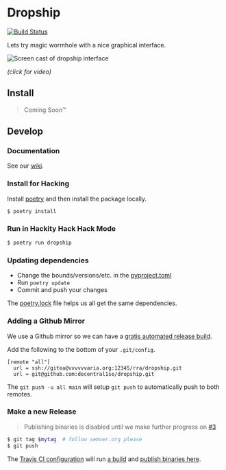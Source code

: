 # Dropship

[![Build Status](https://travis-ci.org/decentral1se/dropship.svg?branch=main)](https://travis-ci.org/decentral1se/dropship)

Lets try magic wormhole with a nice graphical interface.

![Screen cast of dropship interface](https://vvvvvvaria.org/~r/dropship0.1.gif)

_(click for video)_

## Install

> Coming Soon™

## Develop

### Documentation

See our [wiki](https://git.vvvvvvaria.org/rra/dropship/wiki).

### Install for Hacking

Install [poetry](https://python-poetry.org/docs/#installation) and then install the package locally.

```
$ poetry install
```

### Run in Hackity Hack Hack Mode

```bash
$ poetry run dropship
```

### Updating dependencies

- Change the bounds/versions/etc. in the [pyproject.toml](./pyproject.toml)
- Run `poetry update`
- Commit and push your changes

The [poetry.lock](./poetry.lock) file helps us all get the same dependencies.

### Adding a Github Mirror

We use a Github mirror so we can have a [gratis automated release build](./.travis.yml).

Add the following to the bottom of your `.git/config`.

```
[remote "all"]
  url = ssh://gitea@vvvvvvaria.org:12345/rra/dropship.git
  url = git@github.com:decentral1se/dropship.git
```

The `git push -u all main` will setup `git push` to automatically push to both remotes.

### Make a new Release

> Publishing binaries is disabled until we make further progress on [#3](https://git.vvvvvvaria.org/rra/dropship/issues/3)

```bash
$ git tag $mytag  # follow semver.org please
$ git push
```

The [Travis CI configuration](./.travis.yml) will run [a build](https://travis-ci.org/github/decentral1se/dropship) and [publish binaries here](https://github.com/decentral1se/dropship/releases).
